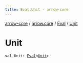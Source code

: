 ```yaml
---
title: Eval.Unit - arrow-core
---
```


[arrow-core](../../index.html) / [arrow.core](../index.html) / [Eval](index.html) / [Unit](./-unit.html)

# Unit

`val Unit: `[`Eval`](index.html)`<`[`Unit`](https://kotlinlang.org/api/latest/jvm/stdlib/kotlin/-unit/index.html)`>`